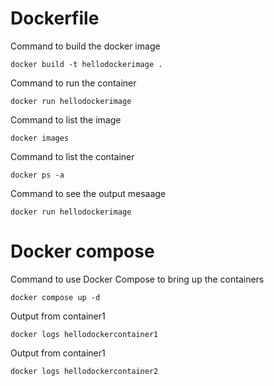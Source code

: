 # Dockerfile


Command to build the docker image

```
docker build -t hellodockerimage .
```

Command to run the container

```
docker run hellodockerimage
```

Command to list the image

```
docker images
```

Command to list the container

```
docker ps -a
```

Command to see the output mesaage

```
docker run hellodockerimage
```

# Docker compose

Command to use Docker Compose to bring up the containers 

```
docker compose up -d
```

Output from container1

```
docker logs hellodockercontainer1
```

Output from container1

```
docker logs hellodockercontainer2
```